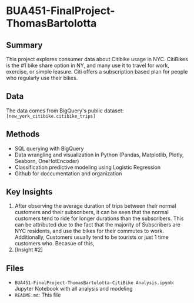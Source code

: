 # BUA451-FinalProject-ThomasBartolotta

## Summary
This project explores consumer data about Citibike usage in NYC. CitiBikes is the #1 bike share option in NY, and many use it to travel for work, exercise, or simple leasure. Citi offers a subscription based plan for people who regularly use their bikes.

##  Data
The data comes from BigQuery's public dataset: `[new_york_citibike.citibike_trips]`

##  Methods
- SQL querying with BigQuery
- Data wrangling and visualization in Python (Pandas, Matplotlib, Plotly, Seaborn, OneHotEncoder)
- Classification predictive modeling using Logistic Regression
- Github for doccumentation and organization

##  Key Insights
1. After observing the average duration of trips between their normal customers and their subscribers, it can be seen that the normal customers tend to ride for longer durations than the subscribers. This can be attributed due to the fact that the majority of Subscribers are NYC residents, and use the bikes for their commutes to work. Additionally, Customers usually tend to be tourists or just 1 time customers who. Becasue of this, 
2. [Insight #2]

##  Files
- `BUA451-FinalProject-ThomasBartolotta-CitiBike Analysis.ipynb`: Jupyter Notebook with all analysis and modeling
- `README.md`: This file

